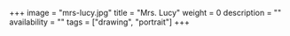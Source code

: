 +++
image = "mrs-lucy.jpg"
title = "Mrs. Lucy"
weight = 0
description = ""
availability = ""
tags = ["drawing", "portrait"]
+++
